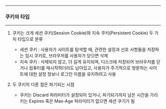 -----
### 쿠키의 타입
-----
1. 쿠키는 크게 세션 쿠키(Session Cookie)와 지속 쿠키(Persistent Cookie) 두 가지 타입으로 분류
   - 세션 쿠키 : 사용자가 사이트를 탐색할 때, 관련한 설정과 선호 사항들을 저장하는 임시 쿠키로, 브라우저를 사용자가 닫으면 삭제
   - 지속 쿠키 : 삭제되지 않고, 더 길게 유지되며, 디스크에 저장되어 브라우저를 닫거나 컴퓨터를 재시작하더라도 남아있고, 사용자가 주기적으로 방문하는 사이트에 대한 설정 정보나 로그인 이름을 유지하려고 사용

2. 두 쿠키의 다른 점은 파기되는 시점
   - 쿠키는 Discard 파라미터가 설정되어 있거나, 파기되기까지 남은 시간을 가리키는 Expires 혹은 Max-Age 파라미터가 없으면 세션 쿠기가 됨
